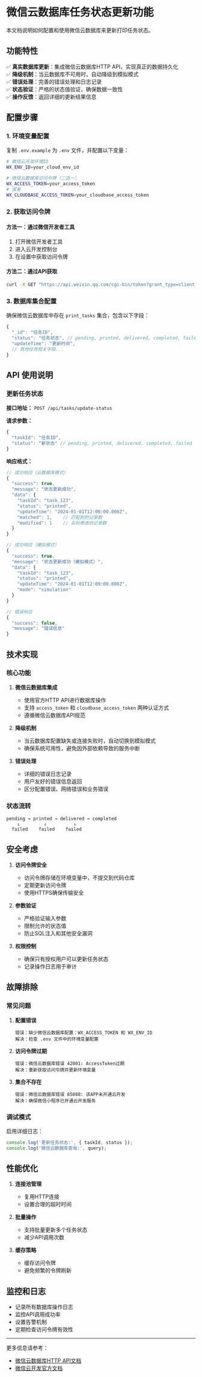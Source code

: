 # 微信云数据库任务状态更新功能

本文档说明如何配置和使用微信云数据库来更新打印任务状态。

## 功能特性

✅ **真实数据库更新**：集成微信云数据库HTTP API，实现真正的数据持久化  
✅ **降级机制**：当云数据库不可用时，自动降级到模拟模式  
✅ **错误处理**：完善的错误处理和日志记录  
✅ **状态验证**：严格的状态值验证，确保数据一致性  
✅ **操作反馈**：返回详细的更新结果信息  

## 配置步骤

### 1. 环境变量配置

复制 `.env.example` 为 `.env` 文件，并配置以下变量：

```bash
# 微信云开发环境ID
WX_ENV_ID=your_cloud_env_id

# 微信云数据库访问令牌（二选一）
WX_ACCESS_TOKEN=your_access_token
# 或者
WX_CLOUDBASE_ACCESS_TOKEN=your_cloudbase_access_token
```

### 2. 获取访问令牌

#### 方法一：通过微信开发者工具
1. 打开微信开发者工具
2. 进入云开发控制台
3. 在设置中获取访问令牌

#### 方法二：通过API获取
```bash
curl -X GET "https://api.weixin.qq.com/cgi-bin/token?grant_type=client_credential&appid=YOUR_APPID&secret=YOUR_SECRET"
```

### 3. 数据库集合配置

确保微信云数据库中存在 `print_tasks` 集合，包含以下字段：

```javascript
{
  "_id": "任务ID",
  "status": "任务状态", // pending, printed, delivered, completed, failed
  "updateTime": "更新时间",
  // 其他任务相关字段...
}
```

## API 使用说明

### 更新任务状态

**接口地址：** `POST /api/tasks/update-status`

**请求参数：**
```javascript
{
  "taskId": "任务ID",
  "status": "新状态" // pending, printed, delivered, completed, failed
}
```

**响应格式：**
```javascript
// 成功响应（云数据库模式）
{
  "success": true,
  "message": "状态更新成功",
  "data": {
    "taskId": "task_123",
    "status": "printed",
    "updateTime": "2024-01-01T12:00:00.000Z",
    "matched": 1,    // 匹配到的记录数
    "modified": 1    // 实际修改的记录数
  }
}

// 成功响应（模拟模式）
{
  "success": true,
  "message": "状态更新成功（模拟模式）",
  "data": {
    "taskId": "task_123",
    "status": "printed",
    "updateTime": "2024-01-01T12:00:00.000Z",
    "mode": "simulation"
  }
}

// 错误响应
{
  "success": false,
  "message": "错误信息"
}
```

## 技术实现

### 核心功能

1. **微信云数据库集成**
   - 使用官方HTTP API进行数据库操作
   - 支持 `access_token` 和 `cloudbase_access_token` 两种认证方式
   - 遵循微信云数据库API规范

2. **降级机制**
   - 当云数据库配置缺失或连接失败时，自动切换到模拟模式
   - 确保系统可用性，避免因外部依赖导致的服务中断

3. **错误处理**
   - 详细的错误日志记录
   - 用户友好的错误信息返回
   - 区分配置错误、网络错误和业务错误

### 状态流转

```
pending → printed → delivered → completed
    ↓         ↓          ↓
  failed    failed    failed
```

## 安全考虑

1. **访问令牌安全**
   - 访问令牌存储在环境变量中，不提交到代码仓库
   - 定期更新访问令牌
   - 使用HTTPS确保传输安全

2. **参数验证**
   - 严格验证输入参数
   - 限制允许的状态值
   - 防止SQL注入和其他安全漏洞

3. **权限控制**
   - 确保只有授权用户可以更新任务状态
   - 记录操作日志用于审计

## 故障排除

### 常见问题

1. **配置错误**
   ```
   错误：缺少微信云数据库配置：WX_ACCESS_TOKEN 和 WX_ENV_ID
   解决：检查 .env 文件中的环境变量配置
   ```

2. **访问令牌过期**
   ```
   错误：微信云数据库错误 42001: AccessToken过期
   解决：重新获取访问令牌并更新环境变量
   ```

3. **集合不存在**
   ```
   错误：微信云数据库错误 85088: 该APP未开通云开发
   解决：确保微信小程序已开通云开发服务
   ```

### 调试模式

启用详细日志：
```javascript
console.log('更新任务状态:', { taskId, status });
console.log('微信云数据库查询:', query);
```

## 性能优化

1. **连接池管理**
   - 复用HTTP连接
   - 设置合理的超时时间

2. **批量操作**
   - 支持批量更新多个任务状态
   - 减少API调用次数

3. **缓存策略**
   - 缓存访问令牌
   - 避免频繁的令牌刷新

## 监控和日志

- 记录所有数据库操作日志
- 监控API调用成功率
- 设置告警机制
- 定期检查访问令牌有效性

---

更多信息请参考：
- [微信云数据库HTTP API文档](https://developers.weixin.qq.com/miniprogram/dev/wxcloudservice/wxcloud/reference-http-api/database/databaseUpdate.html)
- [微信云开发官方文档](https://developers.weixin.qq.com/miniprogram/dev/wxcloud/)